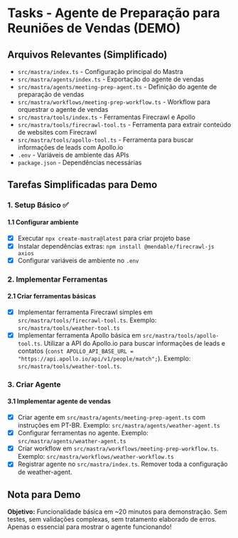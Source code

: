 # Tasks - Agente de Preparação para Reuniões de Vendas (DEMO)

## Arquivos Relevantes (Simplificado)

- `src/mastra/index.ts` - Configuração principal do Mastra
- `src/mastra/agents/index.ts` - Exportação do agente de vendas
- `src/mastra/agents/meeting-prep-agent.ts` - Definição do agente de preparação de vendas
- `src/mastra/workflows/meeting-prep-workflow.ts` - Workflow para orquestrar o agente de vendas
- `src/mastra/tools/index.ts` - Ferramentas Firecrawl e Apollo
- `src/mastra/tools/firecrawl-tool.ts` - Ferramenta para extrair conteúdo de websites com Firecrawl
- `src/mastra/tools/apollo-tool.ts` - Ferramenta para buscar informações de leads com Apollo.io
- `.env` - Variáveis de ambiente das APIs
- `package.json` - Dependências necessárias

## Tarefas Simplificadas para Demo

### 1. Setup Básico ✅

#### 1.1 Configurar ambiente

- [x] Executar `npx create-mastra@latest` para criar projeto base
- [x] Instalar dependências extras: `npm install @mendable/firecrawl-js axios`
- [x] Configurar variáveis de ambiente no `.env`

### 2. Implementar Ferramentas

#### 2.1 Criar ferramentas básicas

- [x] Implementar ferramenta Firecrawl simples em `src/mastra/tools/firecrawl-tool.ts`. Exemplo: `src/mastra/tools/weather-tool.ts`
- [x] Implementar ferramenta Apollo básica em `src/mastra/tools/apollo-tool.ts`. Utilizar a API do Apollo.io para buscar informações de leads e contatos (`const APOLLO_API_BASE_URL = "https://api.apollo.io/api/v1/people/match";`). Exemplo: `src/mastra/tools/weather-tool.ts`.

### 3. Criar Agente

#### 3.1 Implementar agente de vendas

- [x] Criar agente em `src/mastra/agents/meeting-prep-agent.ts` com instruções em PT-BR. Exemplo: `src/mastra/agents/weather-agent.ts`
- [x] Configurar ferramentas no agente. Exemplo: `src/mastra/agents/weather-agent.ts`
- [x] Criar workflow em `src/mastra/workflows/meeting-prep-workflow.ts`. Exemplo: `src/mastra/workflows/weather-workflow.ts`
- [x] Registrar agente no `src/mastra/index.ts`. Remover toda a configuração de weather-agent.

## Nota para Demo

**Objetivo:** Funcionalidade básica em ~20 minutos para demonstração. Sem testes, sem validações complexas, sem tratamento elaborado de erros. Apenas o essencial para mostrar o agente funcionando!
